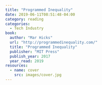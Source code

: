 ```yaml
---
title: "Programmed Inequality"
date: 2019-06-11T08:51:48-04:00
category: reading
categories:
  - Tech Industry
book:
  author: "Mar Hicks"
  url: "http://programmedinequality.com/"
  title: "Programmed Inequality"
  publisher: "MIT Press"
  publish_year: 2017
  year_read: 2019
resources:
  - name: cover
    src: images/cover.jpg
---
```


